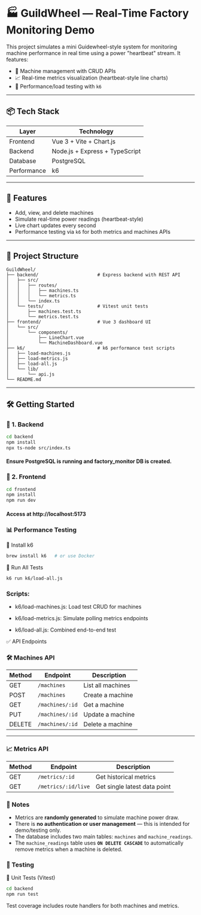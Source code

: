 # 🏭 GuildWheel — Real-Time Factory Monitoring Demo

This project simulates a mini Guidewheel-style system for monitoring machine performance in real time using a power "heartbeat" stream. It features:

- 🔧 Machine management with CRUD APIs
- 📈 Real-time metrics visualization (heartbeat-style line charts)
- 🚀 Performance/load testing with `k6`

---

## 📦 Tech Stack

| Layer       | Technology                         |
|-------------|------------------------------------|
| Frontend    | Vue 3 + Vite + Chart.js            |
| Backend     | Node.js + Express + TypeScript     |
| Database    | PostgreSQL                         |
| Performance | k6                                 |

---

## 🚀 Features

- Add, view, and delete machines
- Simulate real-time power readings (heartbeat-style)
- Live chart updates every second
- Performance testing via `k6` for both metrics and machines APIs

---

## 📁 Project Structure

```text
GuildWheel/
├── backend/                      # Express backend with REST API
│   ├── src/
│   │   ├── routes/
│   │   │   ├── machines.ts
│   │   │   └── metrics.ts
│   │   └── index.ts
│   └── tests/                    # Vitest unit tests
│       ├── machines.test.ts
│       └── metrics.test.ts
├── frontend/                     # Vue 3 dashboard UI
│   └── src/
│       └── components/
│           ├── LineChart.vue
│           └── MachineDashboard.vue
├── k6/                           # k6 performance test scripts
│   ├── load-machines.js
│   ├── load-metrics.js
│   ├── load-all.js
│   └── lib/
│       └── api.js
└── README.md

```

---

## 🛠️ Getting Started

### 🔹 1. Backend

```bash
cd backend
npm install
npx ts-node src/index.ts
```
#### Ensure PostgreSQL is running and factory_monitor DB is created.

### 🔹 2. Frontend
```bash
cd frontend
npm install
npm run dev
```
#### Access at http://localhost:5173

### 📊 Performance Testing
🔹 Install k6
```bash
brew install k6   # or use Docker
```
🔹 Run All Tests
```bash
k6 run k6/load-all.js
```

### Scripts:

- k6/load-machines.js: Load test CRUD for machines

- k6/load-metrics.js: Simulate polling metrics endpoints

- k6/load-all.js: Combined end-to-end test

✅ API Endpoints

### 🛠️ Machines API

| Method | Endpoint         | Description         |
|--------|------------------|---------------------|
| GET    | `/machines`      | List all machines   |
| POST   | `/machines`      | Create a machine    |
| GET    | `/machines/:id`  | Get a machine       |
| PUT    | `/machines/:id`  | Update a machine    |
| DELETE | `/machines/:id`  | Delete a machine    |

---

### 📈 Metrics API

| Method | Endpoint                 | Description                  |
|--------|--------------------------|------------------------------|
| GET    | `/metrics/:id`           | Get historical metrics       |
| GET    | `/metrics/:id/live`      | Get single latest data point |

### 📌 Notes

- Metrics are **randomly generated** to simulate machine power draw.
- There is **no authentication or user management** — this is intended for demo/testing only.
- The database includes two main tables: `machines` and `machine_readings`.
- The `machine_readings` table uses **`ON DELETE CASCADE`** to automatically remove metrics when a machine is deleted.

### 🧪 Testing
🔹 Unit Tests (Vitest)
```bash
cd backend
npm run test
```
Test coverage includes route handlers for both machines and metrics.